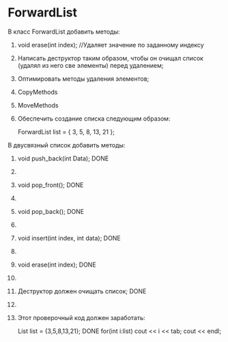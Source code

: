 # ForwardList

В класс ForwardList добавить методы:

1. void erase(int index);		//Удаляет значение по заданному индексу

2. Написать деструктор таким образом, чтобы он очищал список (удалял из него све элементы) перед удалением;

3. Оптимировать методы удаления элементов;

4. CopyMethods

5. MoveMethods

6. Обеспечить создание списка следующим образом:

	ForwardList list = { 3, 5, 8, 13, 21 };
	
В двусвязный список добавить методы:


1. void push_back(int Data); DONE
2. 
3. void pop_front(); DONE
4. 
5. void pop_back(); DONE
6. 
7. void insert(int index, int data); DONE
8. 
9. void erase(int index); DONE
10. 
11. Деструктор должен очищать список; DONE
12. 
13. Этот проверочный код должен заработать:

	List list = {3,5,8,13,21}; DONE
	for(int i:list)
		cout << i << tab;
	cout << endl;
  
